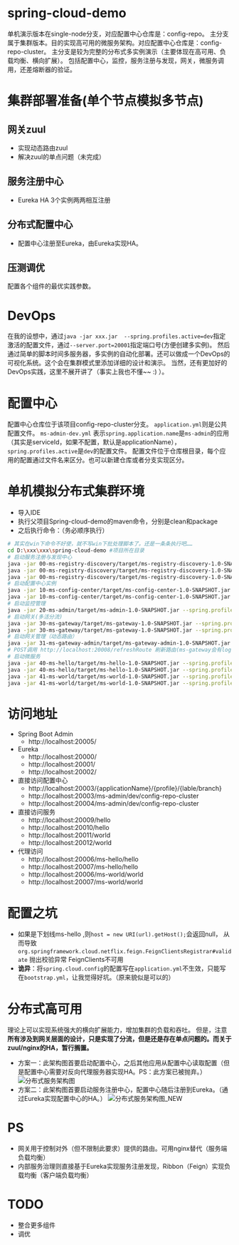 # spring-cloud-demo
单机演示版本在single-node分支，对应配置中心仓库是：config-repo。
主分支属于集群版本。目的实现高可用的微服务架构。对应配置中心仓库是：config-repo-cluster。
主分支是较为完整的分布式多实例演示（主要体现在高可用、负载均衡、横向扩展）。
包括配置中心，监控，服务注册与发现，网关，微服务调用，还差熔断器的验证。

# 集群部署准备(单个节点模拟多节点)
## 网关zuul
- 实现动态路由zuul
- 解决zuul的单点问题（未完成）
## 服务注册中心
- Eureka HA 3个实例两两相互注册
## 分布式配置中心
- 配置中心注册至Eureka，由Eureka实现HA。
## 压测调优
配置各个组件的最优实践参数。


# DevOps
在我的设想中，通过`java -jar xxx.jar  --spring.profiles.active=dev`指定激活的配置文件，通过`--server.port=20001`指定端口号(方便创建多实例)。
然后通过简单的脚本时间多服务器，多实例的自动化部署。还可以做成一个DevOps的可视化系统。这个会在集群模式里添加详细的设计和演示。
当然，还有更加好的DevOps实践，这里不展开讲了（事实上我也不懂~~ :) ）。

# 配置中心
配置中心仓库位于该项目config-repo-cluster分支。
`application.yml`则是公共配置文件。
`ms-admin-dev.yml` 表示`spring.application.name`是`ms-admin`的应用（其实是serviceId，如果不配置，默认是applicationName），`spring.profiles.active`是`dev`的配置文件。
配置文件位于仓库根目录，每个应用的配置通过文件名来区分。也可以新建仓库或者分支实现区分。


# 单机模拟分布式集群环境
- 导入IDE
- 执行父项目Spring-cloud-demo的maven命令，分别是clean和package
- 之后执行命令：（务必顺序执行）
```bash
# 其实在win下命令不好使，就不写win下批处理脚本了。还是一条条执行吧……
cd D:\xxx\xxx\spring-cloud-demo #项目所在目录
# 启动服务注册与发现中心
java -jar 00-ms-registry-discovery/target/ms-registry-discovery-1.0-SNAPSHOT.jar --spring.profiles.active=devMaster --server.port=20000
java -jar 00-ms-registry-discovery/target/ms-registry-discovery-1.0-SNAPSHOT.jar --spring.profiles.active=devBackup1 --server.port=20001
java -jar 00-ms-registry-discovery/target/ms-registry-discovery-1.0-SNAPSHOT.jar --spring.profiles.active=devBackup2 --server.port=20002
# 启动配置中心实例
java -jar 10-ms-config-center/target/ms-config-center-1.0-SNAPSHOT.jar --spring.profiles.active=dev --server.port=20003
java -jar 10-ms-config-center/target/ms-config-center-1.0-SNAPSHOT.jar --spring.profiles.active=dev --server.port=20004
# 启动监控管理
java -jar 20-ms-admin/target/ms-admin-1.0-SNAPSHOT.jar --spring.profiles.active=dev --server.port=20005
# 启动网关(多活分流)
java -jar 30-ms-gateway/target/ms-gateway-1.0-SNAPSHOT.jar --spring.profiles.active=dev --server.port=20006
java -jar 30-ms-gateway/target/ms-gateway-1.0-SNAPSHOT.jar --spring.profiles.active=dev --server.port=20007
# 启动网关管理（动态路由）
java -jar 31-ms-gateway-admin/target/ms-gateway-admin-1.0-SNAPSHOT.jar --spring.profiles.active=dev --server.port=20008
# POST调用 http://localhost:20008/refreshRoute 刷新路由(ms-gateway会有log提示更新成功)
# 启动微服务
java -jar 40-ms-hello/target/ms-hello-1.0-SNAPSHOT.jar --spring.profiles.active=dev --server.port=20009
java -jar 40-ms-hello/target/ms-hello-1.0-SNAPSHOT.jar --spring.profiles.active=dev --server.port=20010
java -jar 41-ms-world/target/ms-world-1.0-SNAPSHOT.jar --spring.profiles.active=dev --server.port=20011
java -jar 41-ms-world/target/ms-world-1.0-SNAPSHOT.jar --spring.profiles.active=dev --server.port=20012
```
# 访问地址
- Spring Boot Admin
  * http://localhost:20005/
- Eureka
  * http://localhost:20000/
  * http://localhost:20001/
  * http://localhost:20002/
- 直接访问配置中心
  * http://localhost:20003/{applicationName}/{profile}/{lable/branch}
  * http://localhost:20003/ms-admin/dev/config-repo-cluster
  * http://localhost:20004/ms-admin/dev/config-repo-cluster
- 直接访问服务
  * http://localhost:20009/hello
  * http://localhost:20010/hello
  * http://localhost:20011/world
  * http://localhost:20012/world
- 代理访问
  * http://localhost:20006/ms-hello/hello
  * http://localhost:20007/ms-hello/hello
  * http://localhost:20006/ms-world/world
  * http://localhost:20007/ms-world/world

# 配置之坑
- 如果是下划线ms-hello ,则`host = new URI(url).getHost();`会返回null，
从而导致`org.springframework.cloud.netflix.feign.FeignClientsRegistrar#validate` 抛出校验异常 FeignClients不可用
- **诡异**：将`spring.cloud.config`的配置写在`application.yml`不生效，只能写在`bootstrap.yml`，让我觉得好坑。（原来貌似是可以的）

# 分布式高可用
理论上可以实现系统强大的横向扩展能力，增加集群的负载和吞吐。
但是，注意**所有涉及到网关层面的设计，只是实现了分流，但是还是存在单点问题的。而关于zuul/nginx的HA，暂行搁置。**
- 方案一：此架构图首要启动配置中心，之后其他应用从配置中心读取配置（但是配置中心需要对反向代理服务器实现HA。PS：此方案已被抛弃。）
![分布式服务架构图](https://github.com/Paleozoic/spring_cloud_demo/blob/master/img/分布式服务架构图.png)
- 方案二：此架构图首要启动服务注册中心，配置中心随后注册到Eureka。（通过Eureka实现配置中心的HA。）
![分布式服务架构图_NEW](https://github.com/Paleozoic/spring_cloud_demo/blob/master/img/分布式服务架构图_NEW.png)
# PS
- 网关用于控制对外（但不限制此要求）提供的路由。可用nginx替代（服务端负载均衡）
- 内部服务治理则直接基于Eureka实现服务注册发现，Ribbon（Feign）实现负载均衡（客户端负载均衡）

# TODO
- 整合更多组件
- 调优
